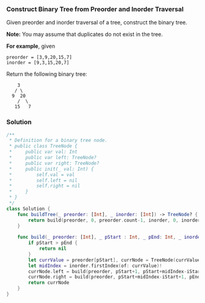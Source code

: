 
### Construct Binary Tree from Preorder and Inorder Traversal

Given preorder and inorder traversal of a tree, construct the binary tree.

__Note:__
You may assume that duplicates do not exist in the tree.

__For example__, given
```
preorder = [3,9,20,15,7]
inorder = [9,3,15,20,7]
```
Return the following binary tree:
```
    3
   / \
  9  20
    /  \
   15   7
```

### Solution
```Swift
/**
 * Definition for a binary tree node.
 * public class TreeNode {
 *     public var val: Int
 *     public var left: TreeNode?
 *     public var right: TreeNode?
 *     public init(_ val: Int) {
 *         self.val = val
 *         self.left = nil
 *         self.right = nil
 *     }
 * }
 */
class Solution {
    func buildTree(_ preorder: [Int], _ inorder: [Int]) -> TreeNode? {
        return build(preorder, 0, preorder.count-1, inorder, 0, inorder.count-1)
    }
    
    func build(_ preorder: [Int], _ pStart : Int, _ pEnd: Int, _ inorder: [Int], _ iStart: Int, _ iEnd: Int) -> TreeNode? {
        if pStart > pEnd {
            return nil
        }
        let currValue = preorder[pStart], currNode = TreeNode(currValue)
        let midIndex = inorder.firstIndex(of: currValue)!
        currNode.left = build(preorder, pStart+1, pStart+midIndex-iStart, inorder, iStart, midIndex-1)
        currNode.right = build(preorder, pStart+midIndex-iStart+1, pEnd, inorder, midIndex+1, iEnd)
        return currNode
    }
}
```